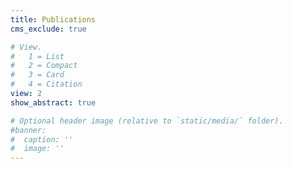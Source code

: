 ```yaml
---
title: Publications
cms_exclude: true

# View.
#   1 = List
#   2 = Compact
#   3 = Card
#   4 = Citation
view: 2
show_abstract: true

# Optional header image (relative to `static/media/` folder).
#banner:
#  caption: ''
#  image: ''
---
```

